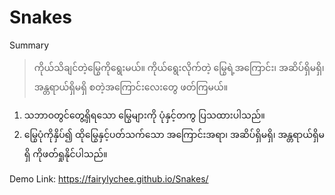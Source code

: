 # Snakes

Summary

> ကိုယ်သိချင်တဲ့မြွေကိုရွေးမယ်။ ကိုယ်ရွေးလိုက်တဲ့ မြွေရဲ့အကြောင်း၊ အဆိပ်ရှိမရှိ၊ အန္တရာယ်ရှိမရှိ စတဲ့အကြောင်းလေးတွေ ဖတ်ကြမယ်။

1. သဘာဝတွင်တွေ့ရှိရသော မြွေများကို ပုံနှင့်တကွ ပြသထားပါသည်။
2. မြွေပုံကိုနှိပ်၍ ထိုမြွေနှင့်ပတ်သက်သော အကြောင်းအရာ၊ အဆိပ်ရှိမရှိ၊ အန္တရာယ်ရှိမရှိ ကိုဖတ်ရှုနိုင်ပါသည်။

Demo Link:
https://fairylychee.github.io/Snakes/
